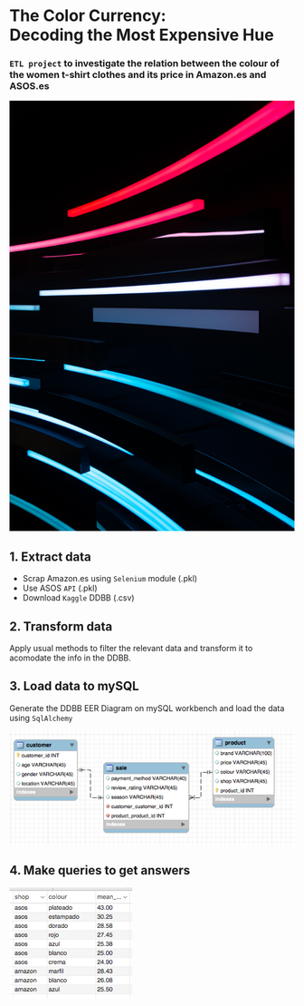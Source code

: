 # The Color Currency: <br/> Decoding the Most Expensive Hue

### `ETL project` to investigate the relation between the colour of the women t-shirt clothes and its price in Amazon.es and ASOS.es

![intro](images/intro.jpg)

## 1. Extract data  <br/> 
* Scrap Amazon.es using `Selenium` module (.pkl)
* Use ASOS `API` (.pkl)
* Download `Kaggle` DDBB (.csv)

## 2. Transform data

Apply usual methods to filter the relevant data and transform it to acomodate the info in the DDBB.

## 3. Load data to mySQL

Generate the DDBB EER Diagram on mySQL workbench and load the data using `SqlAlchemy`

![pipeline](images/EERD.png)

## 4. Make queries to get answers

![pipeline](images/query.png)

